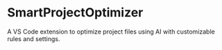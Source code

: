 # SmartProjectOptimizer
A VS Code extension to optimize project files using AI with customizable rules and settings.
